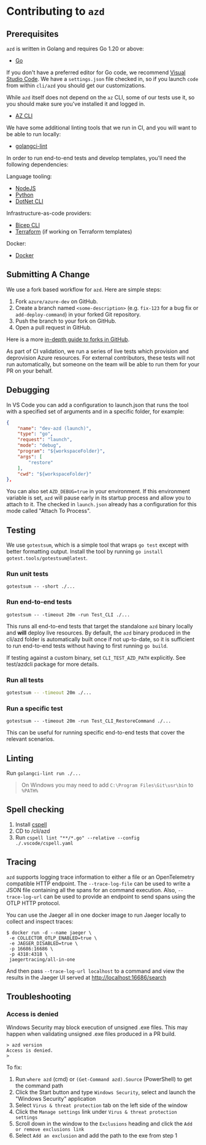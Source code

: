 # Contributing to `azd`

## Prerequisites

`azd` is written in Golang and requires Go 1.20 or above:

- [Go](https://go.dev/dl/)

If you don't have a preferred editor for Go code, we recommend [Visual Studio Code](https://code.visualstudio.com/Download).
We have a `settings.json` file checked in, so if you launch `code` from within `cli/azd` you should get our customizations.

While `azd` itself does not depend on the `az` CLI, some of our tests use it, so you should make sure you've installed it
and logged in.

- [AZ CLI](https://docs.microsoft.com/cli/azure/)

We have some additional linting tools that we run in CI, and you will want to be able to run locally:

- [golangci-lint](https://golangci-lint.run/usage/install/#local-installation)

In order to run end-to-end tests and develop templates, you'll need the following dependencies:

Language tooling:

- [NodeJS](https://nodejs.org/en/download/)
- [Python](https://www.python.org/downloads)
- [DotNet CLI](https://get.dot.net)

Infrastructure-as-code providers:

- [Bicep CLI](https://aka.ms/bicep-install)
- [Terraform](https://learn.hashicorp.com/tutorials/terraform/install-cli) (if working on Terraform templates)

Docker:

- [Docker](https://docs.docker.com/desktop/#download-and-install)

## Submitting A Change

We use a fork based workflow for `azd`. Here are simple steps:

1. Fork `azure/azure-dev` on GitHub.
2. Create a branch named `<some-description>` (e.g. `fix-123` for a bug fix or `add-deploy-command`) in your forked Git
   repository.
3. Push the branch to your fork on GitHub.
4. Open a pull request in GitHub.

Here is a more [in-depth guide to forks in GitHub](https://guides.github.com/activities/forking/).

As part of CI validation, we run a series of live tests which provision and deprovision Azure resources. For external
contributors, these tests will not run automatically, but someone on the team will be able to run them for your PR on your
behalf.

## Debugging

In VS Code you can add a configuration to launch.json that runs the tool with a specified set of arguments and in a specific 
folder, for example:

```json
{
    "name": "dev-azd (launch)",
    "type": "go",
    "request": "launch",
    "mode": "debug",
    "program": "${workspaceFolder}",
    "args": [
        "restore"
    ],
    "cwd": "${workspaceFolder}"
},
```

You can also set `AZD_DEBUG=true` in your environment. If this environment variable is set, `azd` will pause early in its
startup process and allow you to attach to it. The checked in `launch.json` already has a configuration for this mode called
"Attach To Process".

## Testing

We use `gotestsum`, which is a simple tool that wraps `go test` except with better formatting output. Install the tool by
running `go install gotest.tools/gotestsum@latest`.

### Run unit tests

`gotestsum -- -short ./...`

### Run end-to-end tests

`gotestsum -- -timeout 20m -run Test_CLI ./...`

This runs all end-to-end tests that target the standalone `azd` binary locally and **will** deploy live resources.
By default, the `azd` binary produced in the cli/azd folder is automatically built once if not up-to-date,
so it is sufficient to run end-to-end tests without having to first running `go build`.

If testing against a custom binary, set `CLI_TEST_AZD_PATH` explicitly. See test/azdcli package for more details.

### Run all tests

```bash
gotestsum -- -timeout 20m ./...
```

### Run a specific test

`gotestsum -- -timeout 20m -run Test_CLI_RestoreCommand ./...`

This can be useful for running specific end-to-end tests that cover the relevant scenarios.

## Linting

Run `golangci-lint run ./...`

> On Windows you may need to add `C:\Program Files\Git\usr\bin` to `%PATH%`

## Spell checking

1. Install [cspell](https://cspell.org/)
2. CD to /cli/azd
3. Run `cspell lint "**/*.go" --relative --config ./.vscode/cspell.yaml`

## Tracing

`azd` supports logging trace information to either a file or an OpenTelemetry compatible HTTP endpoint. The
`--trace-log-file` can be used to write a JSON file containing all the spans for an command execution. Also,
`--trace-log-url` can be used to provide an endpoint to send spans using the OTLP HTTP protocol.

You can use the Jaeger all in one docker image to run Jaeger locally to collect and inspect traces:

```
$ docker run -d --name jaeger \
 -e COLLECTOR_OTLP_ENABLED=true \
 -e JAEGER_DISABLED=true \
 -p 16686:16686 \
 -p 4318:4318 \
 jaegertracing/all-in-one
```

And then pass `--trace-log-url localhost` to a command and view the results in the Jaeger UI served at
[http://localhost:16686/search](http://localhost:16686/search)

## Troubleshooting

### Access is denied

Windows Security may block execution of unsigned .exe files. This may happen when validating unsigned .exe files produced in
a PR build.

```
> azd version
Access is denied.
>
```

To fix:

1. Run `where azd` (cmd) or `(Get-Command azd).Source` (PowerShell) to get the command path
1. Click the Start button and type `Windows Security`, select and launch the "Windows Security" application
1. Select `Virus & threat protection` tab on the left side of the window
1. Click the `Manage settings` link under `Virus & threat protection settings`
1. Scroll down in the window to the `Exclusions` heading and click the `Add or remove exclusions link`
1. Select `Add an exclusion` and add the path to the exe from step 1

